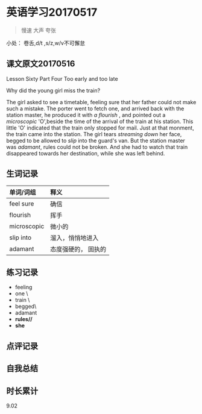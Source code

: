 # 英语学习20170517

> 慢速 大声 夸张

小处： 卷舌,d/t ,s/z,w/v不可懈怠

## 课文原文20170516

Lesson Sixty  Part Four  Too early and too late

Why did the young girl miss the train?

The girl asked to see a timetable, feeling sure that her father could not make such a mistake.
The porter went to fetch one, and arrived back with the station master, he produced it with _a flourish_ , and pointed out a _microscopic_ 'O',beside the time of the arrival of the train at his station.
This little 'O' indicated that the train only stopped for mail.
Just at that monment, the train came into the station.
The girl tears _streaming_ _down_ her face, begged to be allowed to _slip_ into the guard's van. 
But the station master was _adamant_, rules could not be broken.
And she had to watch that train disappeared towards her destination, while she was left behind.


## 生词记录
| 单词/词组 | 释义  |
| :-----| :------|
| feel sure | 确信 |
| flourish | 挥手 |
| microscopic | 微小的 |
| slip into | 溜入，悄悄地进入 |
| adamant | 态度强硬的， 固执的 |

## 练习记录
* feeling 
* one \\
* train \\
* begged\
* adamant
* **rules//**
* **she**

## 点评记录
  

## 自我总结

## 时长累计
9.02
